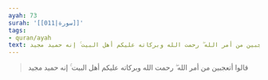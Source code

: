 ```yaml
---
ayah: 73
surah: '[[011|سورة]]'
tags:
- quran/ayah
text: قالوا أتعجبين من أمر الله ۖ رحمت الله وبركاته عليكم أهل البيت ۚ إنه حميد مجيد
---
```

> قالوا أتعجبين من أمر الله ۖ رحمت الله وبركاته عليكم أهل البيت ۚ إنه حميد مجيد

